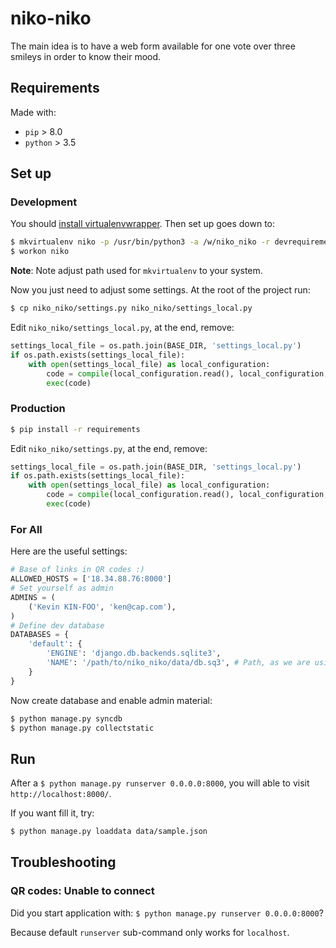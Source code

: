 niko-niko
=========

The main idea is to have a web form available for one vote over three smileys in order to know their mood.

Requirements
------------

Made with:
* `pip` > 8.0
* `python` > 3.5

Set up
------

### Development

You should [install virtualenvwrapper](http://virtualenvwrapper.readthedocs.org/en/latest/install.html). Then set up goes down to:

```sh
$ mkvirtualenv niko -p /usr/bin/python3 -a /w/niko_niko -r devrequirements
$ workon niko
```

__Note__: Note adjust path used for `mkvirtualenv` to your system.

Now you just need to adjust some settings. At the root of the project run:

```sh
$ cp niko_niko/settings.py niko_niko/settings_local.py
```

Edit `niko_niko/settings_local.py`, at the end, remove:

```python
settings_local_file = os.path.join(BASE_DIR, 'settings_local.py')
if os.path.exists(settings_local_file):
    with open(settings_local_file) as local_configuration:
        code = compile(local_configuration.read(), local_configuration, "exec")
        exec(code)
```

### Production

```sh
$ pip install -r requirements
```
Edit `niko_niko/settings.py`, at the end, remove:

```python
settings_local_file = os.path.join(BASE_DIR, 'settings_local.py')
if os.path.exists(settings_local_file):
    with open(settings_local_file) as local_configuration:
        code = compile(local_configuration.read(), local_configuration, "exec")
        exec(code)
```

### For All

Here are the useful settings:

```python
# Base of links in QR codes :)
ALLOWED_HOSTS = ['18.34.88.76:8000']
# Set yourself as admin
ADMINS = (
    ('Kevin KIN-FOO', 'ken@cap.com'),
)
# Define dev database
DATABASES = {
    'default': {
        'ENGINE': 'django.db.backends.sqlite3',
        'NAME': '/path/to/niko_niko/data/db.sq3', # Path, as we are using sqlite3.
    }
}
```

Now create database and enable admin material:

```sh
$ python manage.py syncdb
$ python manage.py collectstatic
```

Run
---

After a `$ python manage.py runserver 0.0.0.0:8000`, you will able to visit `http://localhost:8000/`.

If you want fill it, try:

```sh
$ python manage.py loaddata data/sample.json
```

Troubleshooting
---------------

### QR codes: Unable to connect

Did you start application with: `$ python manage.py runserver 0.0.0.0:8000`?

Because default `runserver` sub-command only works for `localhost`.
